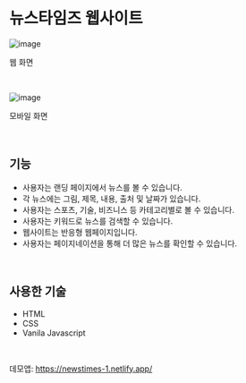 # 뉴스타임즈 웹사이트
![image](https://github.com/user-attachments/assets/9fc34c4a-5543-45ca-9d95-689bd6df3144)


웹 화면

</br>

![image](https://github.com/user-attachments/assets/c0fb913f-00b5-4521-8520-9d5dd85533e4)



모바일 화면

</br>

## 기능
- 사용자는 랜딩 페이지에서 뉴스를 볼 수 있습니다.
- 각 뉴스에는 그림, 제목, 내용, 출처 및 날짜가 있습니다.
- 사용자는 스포츠, 기술, 비즈니스 등 카테고리별로 볼 수 있습니다.
- 사용자는 키워드로 뉴스를 검색할 수 있습니다.
- 웹사이트는 반응형 웹페이지입니다.
- 사용자는 페이지네이션을 통해 더 많은 뉴스를 확인할 수 있습니다.


</br>

## 사용한 기술
- HTML
- CSS
- Vanila Javascript

</br>

데모앱: https://newstimes-1.netlify.app/
